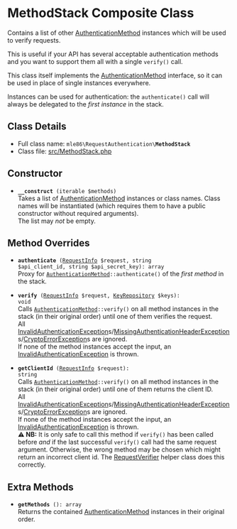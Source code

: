 # MethodStack Composite Class

Contains a list of other [AuthenticationMethod] instances
which will be used to verify requests.

This is useful if your API has several acceptable authentication methods
and you want to support them all with a single `verify()` call.

This class itself implements the [AuthenticationMethod] interface,
so it can be used in place of single instances everywhere.

Instances can be used for authentication:
the `authenticate()` call will always be delegated
to the _first instance_ in the stack.

[Exceptions]: Exceptions.md
[KeyRepository]: Class_KeyRepository.md
[AuthenticationMethod]: Class_AuthenticationMethod.md
[RequestAuthenticator]: Class_RequestAuthenticator.md
[RequestVerifier]: Class_RequestVerifier.md
[RequestInfo]: Class_RequestInfo.md


## Class Details

* Full class name: <code>mle86\\RequestAuthentication\\<b>MethodStack</b></code>
* Class file: [src/MethodStack.php](../src/MethodStack.php)


## Constructor

* <code><b>\_\_construct</b> (iterable $methods)</code>  
    Takes a list of [AuthenticationMethod] instances or class names.
    Class names will be instantiated (which requires them to have a
    public constructor without required arguments).  
    The list may _not_ be empty.


## Method Overrides

* <code><b>authenticate</b> ([RequestInfo] $request, string $api\_client\_id, string $api\_secret\_key): array</code>  
    Proxy for <code>[AuthenticationMethod]::authenticate()</code>
    of the _first method_ in the stack.

* <code><b>verify</b> ([RequestInfo] $request, [KeyRepository] $keys): void</code>  
    Calls <code>[AuthenticationMethod]::verify()</code>
    on all method instances in the stack (in their original order)
    until one of them verifies the request.  
    All [InvalidAuthenticationException][Exceptions]s/[MissingAuthenticationHeaderException][Exceptions]s/[CryptoErrorException][Exceptions]s
    are ignored.  
    If none of the method instances accept the input,
    an [InvalidAuthenticationException][Exceptions] is thrown.

* <code><b>getClientId</b> ([RequestInfo] $request): string</code>  
    Calls <code>[AuthenticationMethod]::verify()</code>
    on all method instances in the stack (in their original order)
    until one of them returns the client ID.  
    All [InvalidAuthenticationException][Exceptions]s/[MissingAuthenticationHeaderException][Exceptions]s/[CryptoErrorException][Exceptions]s
    are ignored.  
    If none of the method instances accept the input,
    an [InvalidAuthenticationException][Exceptions] is thrown.  
    **⚠ NB:**
    It is only safe to call this method if `verify()` has been called before _and_
    if the last successful `verify()` call had the same request argument.
    Otherwise, the wrong method may be chosen which might return an incorrect client id.
    The [RequestVerifier] helper class does this correctly.

## Extra Methods

* <code><b>getMethods</b> (): array</code>  
    Returns the contained [AuthenticationMethod] instances in their original order.
